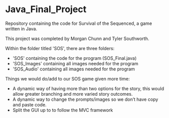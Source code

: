 # Java_Final_Project
Repository containing the code for Survival of the Sequenced, a game written in Java.

This project was completed by Morgan Chunn and Tyler Southworth.

Within the folder titled 'SOS', there are three folders:
  - 'SOS' containing the code for the program (SOS_Final.java)
  - 'SOS_Images' containing all images needed for the program
  - 'SOS_Audio' containing all images needed for the program
  
Things we would do/add to our SOS game given more time:
  - A dynamic way of having more than two options for the story, this would allow greater branching and more varied story outcomes.
  - A dynamic way to change the prompts/images so we don’t have copy and paste code.
  - Split the GUI up to to follow the MVC framework 

